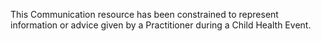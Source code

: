 This Communication resource has been constrained to represent information or advice given by a Practitioner during a Child Health Event.